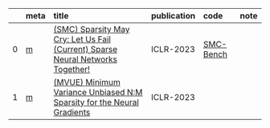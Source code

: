 |    | meta                              | title                                                                                                                        | publication   | code                                                 | note   |
|---:|:----------------------------------|:-----------------------------------------------------------------------------------------------------------------------------|:--------------|:-----------------------------------------------------|:-------|
|  0 | [m](../../meta/EHWNTP1V.prototxt) | [ (SMC) Sparsity May Cry: Let Us Fail (Current) Sparse Neural Networks Together!](https://openreview.net/pdf?id=J6F3lLg4Kdp) | ICLR-2023     | [SMC-Bench](https://github.com/VITA-Group/SMC-Bench) |        |
|  1 | [m](../../meta/2U5DXO7C.prototxt) | [ (MVUE) Minimum Variance Unbiased N:M Sparsity for the Neural Gradients](https://openreview.net/pdf?id=vuD2xEtxZcj)         | ICLR-2023     |                                                      |        |